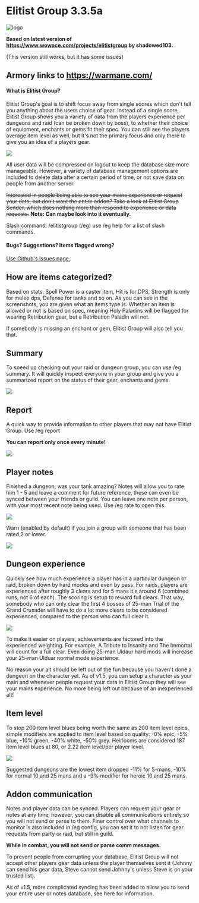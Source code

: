 # Elitist Group 3.3.5a

![logo](https://github.com/avarishd/ElitistGroup-WotLK/assets/46330494/fb0e6c7d-41bc-4f33-96e1-7a7bd07c9e36)


**Based on latest version of https://www.wowace.com/projects/elitistgroup by shadowed103.**

(This version still works, but it has some issues)

## Armory links to https://warmane.com/

#### What is Elitist Group?

Elitist Group's goal is to shift focus away from single scores which don't tell you anything about the users choice of gear. Instead of a single score, Elitist Group shows you a variety of data from the players experience per dungeons and raid (can be broken down by boss), to whether their choice of equipment, enchants or gems fit their spec. You can still see the players average item level as well, but it's not the primary focus and only there to give you an idea of a players gear.

  

![](https://i.imgur.com/v2b24he.png)

  

All user data will be compressed on logout to keep the database size more manageable. However, a variety of database management options are included to delete data after a certain period of time, or not save data on people from another server.

  

~~Interested in people being able to see your mains experience or request your data, but don't want the entire addon? Take a look at Elitist Group Sender, which does nothing more than respond to experience or data requests.~~  **Note: Can maybe look into it eventually.**

  

Slash command: /elitistgroup (/eg) use /eg help for a list of slash commands.

  

#### Bugs? Suggestions? Items flagged wrong?

  

[Use Github's Issues page.](https://github.com/avarishd/ElitistGroup-WotLK/issues)

  

## How are items categorized? 

Based on stats. Spell Power is a caster item, Hit is for DPS, Strength is only for melee dps, Defense for tanks and so on. As you can see in the screenshots, you are given what an items type is. Whether an item is allowed or not is based on spec, meaning Holy Paladins will be flagged for wearing Retribution gear, but a Retribution Paladin will not.

  

If somebody is missing an enchant or gem, Elitist Group will also tell you that.


## Summary

  

To speed up checking out your raid or dungeon group, you can use /eg summary. It will quickly inspect everyone in your group and give you a summarized report on the status of their gear, enchants and gems.

  

![](https://i.imgur.com/GMNxkKz.png)

  

## Report

  

A quick way to provide information to other players that may not have Elitist Group. Use /eg report

**You can report only once every minute!**

  

![](https://i.gyazo.com/536cfeadbfaeec1e6e474a9ca4434328.png)

  

## Player notes

  

Finished a dungeon, was your tank amazing? Notes will allow you to rate him 1 - 5 and leave a comment for future reference, these can even be synced between your friends or guild. You can leave one note per person, with your most recent note being used. Use /eg rate to open this.

  

![](https://i.gyazo.com/610f77130efa53476554c4c8e327324f.png)

  

Warn (enabled by default) if you join a group with someone that has been rated 2 or lower.

  

![](https://i.gyazo.com/0b53040577a9a1766fc4dcac4417ce80.png)

  

## Dungeon experience

  

Quickly see how much experience a player has in a particular dungeon or raid, broken down by hard modes and even by pass. For raids, players are experienced after roughly 3 clears and for 5 mans it's around 6 (combined runs, not 6 of each). The scoring is setup to reward full clears. That way, somebody who can only clear the first 4 bosses of 25-man Trial of the Grand Crusader will have to do a lot more clears to be considered experienced, compared to the person who can full clear it.

  

![](https://i.imgur.com/5qZzyzf.png)

  

To make it easier on players, achievements are factored into the experienced weighting. For example, A Tribute to Insanity and The Immortal will count for a full clear. Even doing 25-man Uldaur hard mods will increase your 25-man Ulduar normal mode experience.

  

No reason your alt should be left out of the fun because you haven't done a dungeon on the character yet. As of v1.5, you can setup a character as your main and whenever people request your data in Elitist Group they will see your mains experience. No more being left out because of an inexperienced alt!

  

## Item level

  

To stop 200 item level blues being worth the same as 200 item level epics, simple modifiers are applied to item level based on quality: -0% epic, -5% blue, -10% green, -40% white, -50% grey. Heirlooms are considered 187 item level blues at 80, or 2.22 item level/per player level.

  

![](https://i.imgur.com/A3rORYp.png)

  

Suggested dungeons are the lowest item dropped -11% for 5-mans, -10% for normal 10 and 25 mans and a -9% modifier for heroic 10 and 25 mans.

  

## Addon communication

  

Notes and player data can be synced. Players can request your gear or notes at any time; however, you can disable all communications entirely so you will not send or parse to them. Finer control over what channels to monitor is also included in /eg config, you can set it to not listen for gear requests from party or raid, but still in guild.

  

**While in combat, you will not send or parse comm messages.**

  

To prevent people from corrupting your database, Elitist Group will not accept other players gear data unless the player themselves sent it (Johnny can send his gear data, Steve cannot send Johnny's unless Steve is on your trusted list).

As of v1.5, more complicated syncing has been added to allow you to send your entire user or notes database, see here for information.
